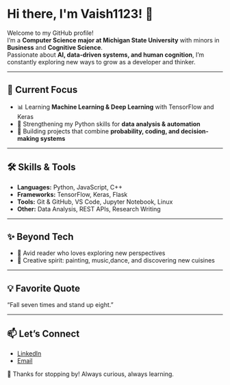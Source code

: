 # Hi there, I'm Vaish1123! 👋  

Welcome to my GitHub profile!  
I’m a **Computer Science major at Michigan State University** with minors in **Business** and **Cognitive Science**.  
Passionate about **AI, data-driven systems, and human cognition**, I’m constantly exploring new ways to grow as a developer and thinker.  

---

## 🌱 Current Focus
- 📊 Learning **Machine Learning & Deep Learning** with TensorFlow and Keras  
- 🐍 Strengthening my Python skills for **data analysis & automation**  
- 🔧 Building projects that combine **probability, coding, and decision-making systems**  

---

## 🛠️ Skills & Tools
- **Languages:** Python, JavaScript, C++  
- **Frameworks:** TensorFlow, Keras, Flask  
- **Tools:** Git & GitHub, VS Code, Jupyter Notebook, Linux  
- **Other:** Data Analysis, REST APIs, Research Writing  

---

## ✨ Beyond Tech
- 📖 Avid reader who loves exploring new perspectives  
- 🎨 Creative spirit: painting, music,dance, and discovering new cuisines  
---

## 💡 Favorite Quote
“Fall seven times and stand up eight.”

---

## 📫 Let’s Connect
- [LinkedIn](#www.linkedin.com/in/vaishnavi-3591251b4)  
- [Email](mailto:vaishn10@msu.edu)  

🚀 Thanks for stopping by! Always curious, always learning.  
